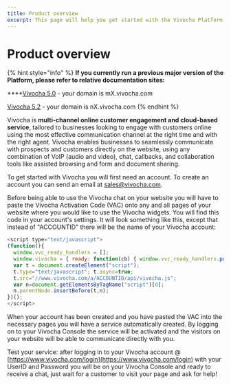 ```yaml
---
title: Product overview
excerpt: This page will help you get started with the Vivocha Platform
---
```


# Product overview

{% hint style="info" %}
**If you currently run a previous major version of the Platform, please refer to relative documentation sites:**

\*\*\*\*[Vivocha 5.0](http://docs.vivocha.com/v5.0/docs) - your domain is mX.vivocha.com

[Vivocha 5.2](http://docs.vivocha.com/v5.2/docs) - your domain is nX.vivocha.com
{% endhint %}

Vivocha is **multi-channel online customer engagement and cloud-based service**, tailored to businesses looking to engage with customers online using the most effective communication channel at the right time and with the right agent. Vivocha enables businesses to seamlessly communicate with prospects and customers directly on the website, using any combination of VoIP \(audio and video\), chat, callbacks, and collaboration tools like assisted browsing and form and document sharing.

To get started with Vivocha you will first need an account. To create an account you can send an email at [sales@vivocha.com](mailto:sales@vivocha.com).

Before being able to use the Vivocha chat on your website you will have to paste the Vivocha Activation Code \(VAC\) onto any and all pages of your website where you would like to use the Vivocha widgets. You will find this code in your account's settings. It will look something like this, except that instead of "ACCOUNTID" there will be the name of your Vivocha account: 

```javascript
<script type="text/javascript">
(function(){
  window.vvc_ready_handlers = [];
  window.vivocha = { ready: function(cb) { window.vvc_ready_handlers.push(cb); }}
  var t = document.createElement("script");
  t.type="text/javascript"; t.async=true;
  t.src="//www.vivocha.com/a/ACCOUNTID/api/vivocha.js";
  var n=document.getElementsByTagName("script")[0];
  n.parentNode.insertBefore(t,n);
})();
</script>
```

When your account has been created and you have pasted the VAC into the necessary pages you will have a service automatically created. By logging on to your Vivocha Console the service will be activated and the visitors on your website will be able to communicate directly with you.

Test your service: after logging in to your Vivocha account @ [https://www.vivocha.com/login](https://www.vivocha.com/login) with your UserID and Password you will be on your Vivocha Console and ready to receive a chat, just wait for a customer to visit your page and ask for help!

